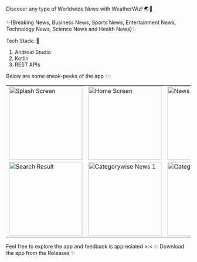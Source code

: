 <p> Discover any type of Worldwide News with WeatherWiz! 🌏💫 </p>
✨{Breaking News, Business News, Sports News, Entertainment News, Technology News, Science News and Health News}✨ 

Tech Stack: 🚀
1. Android Studio
2. Kotlin
3. REST APIs

Below are some sneak-peeks of the app ✨:

<table>
  <tr>
    <td><img src="https://github.com/user-attachments/assets/af351768-3f1a-4df9-bce5-8912f1cd4bff" alt="Splash Screen" width="200" /></td>
    <td><img src="https://github.com/user-attachments/assets/2233117a-b95c-452f-a5b7-2342afe31f40" alt="Home Screen" width="200" /></td>
    <td><img src="https://github.com/user-attachments/assets/f7bf9c48-71db-47bd-abb0-a8f0b21e7489" alt="News Screen" width="200" /></td>
    <td><img src="https://github.com/user-attachments/assets/2feff115-f28d-48e5-a035-20d33efe7188" alt="Search Screen" width="200" /></td>
  </tr>
  <tr>
    <td><img src="https://github.com/user-attachments/assets/530bc203-8067-40e7-ad56-19d90ce5e3fa" alt="Search Result" width="200" /></td>
    <td><img src="https://github.com/user-attachments/assets/c0893ead-9009-4b31-91ad-d6cda30213c4" alt="Categorywise News 1" width="200" /></td>
    <td><img src="https://github.com/user-attachments/assets/fd546a70-9406-4792-b3c6-086c84f0b6fe" alt="Categorywise News 2" width="200" /></td>
    <td><img src="https://github.com/user-attachments/assets/d3e8e3a1-123d-4a8f-b4a4-8ef54acc4238" alt="Exit" width="200" /></td>
  </tr>

</table>

Feel free to explore the app and feedback is appreciated >.< ✨
Download the app from the Releases ✨
